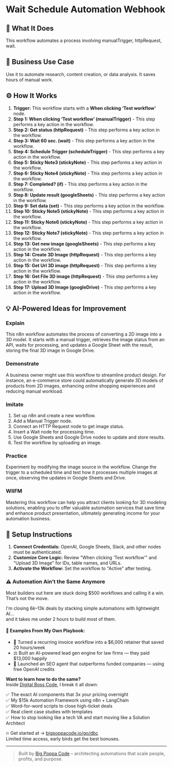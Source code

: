 # Wait Schedule Automation Webhook

## 🚀 What It Does
This workflow automates a process involving manualTrigger, httpRequest, wait.

## 💼 Business Use Case
Use it to automate research, content creation, or data analysis. It saves hours of manual work.

## ⚙️ How It Works
1.  **Trigger:** This workflow starts with a **When clicking ‘Test workflow’** node.
2. **Step 1: When clicking ‘Test workflow’ (manualTrigger)** - This step performs a key action in the workflow.
3. **Step 2: Get status (httpRequest)** - This step performs a key action in the workflow.
4. **Step 3: Wait 60 sec. (wait)** - This step performs a key action in the workflow.
5. **Step 4: Schedule Trigger (scheduleTrigger)** - This step performs a key action in the workflow.
6. **Step 5: Sticky Note3 (stickyNote)** - This step performs a key action in the workflow.
7. **Step 6: Sticky Note4 (stickyNote)** - This step performs a key action in the workflow.
8. **Step 7: Completed? (if)** - This step performs a key action in the workflow.
9. **Step 8: Update result (googleSheets)** - This step performs a key action in the workflow.
10. **Step 9: Set data (set)** - This step performs a key action in the workflow.
11. **Step 10: Sticky Note5 (stickyNote)** - This step performs a key action in the workflow.
12. **Step 11: Sticky Note6 (stickyNote)** - This step performs a key action in the workflow.
13. **Step 12: Sticky Note7 (stickyNote)** - This step performs a key action in the workflow.
14. **Step 13: Get new image (googleSheets)** - This step performs a key action in the workflow.
15. **Step 14: Create 3D Image (httpRequest)** - This step performs a key action in the workflow.
16. **Step 15: Get Url 3D image (httpRequest)** - This step performs a key action in the workflow.
17. **Step 16: Get File 3D image (httpRequest)** - This step performs a key action in the workflow.
18. **Step 17: Upload 3D Image (googleDrive)** - This step performs a key action in the workflow.

## 💡 AI-Powered Ideas for Improvement
### Explain
This n8n workflow automates the process of converting a 2D image into a 3D model. It starts with a manual trigger, retrieves the image status from an API, waits for processing, and updates a Google Sheet with the result, storing the final 3D image in Google Drive.

### Demonstrate
A business owner might use this workflow to streamline product design. For instance, an e-commerce store could automatically generate 3D models of products from 2D images, enhancing online shopping experiences and reducing manual workload.

### Imitate
1. Set up n8n and create a new workflow.
2. Add a Manual Trigger node.
3. Connect an HTTP Request node to get image status.
4. Insert a Wait node for processing time.
5. Use Google Sheets and Google Drive nodes to update and store results.
6. Test the workflow by uploading an image.

### Practice
Experiment by modifying the image source in the workflow. Change the trigger to a scheduled time and test how it processes multiple images at once, observing the updates in Google Sheets and Drive.

### WIIFM
Mastering this workflow can help you attract clients looking for 3D modeling solutions, enabling you to offer valuable automation services that save time and enhance product presentation, ultimately generating income for your automation business.

## 🔧 Setup Instructions
1. **Connect Credentials:** OpenAI, Google Sheets, Slack, and other nodes must be authenticated.
2. **Customize Core Logic:** Review "When clicking ‘Test workflow’" and "Upload 3D Image" for IDs, table names, and URLs.
3. **Activate the Workflow:** Set the workflow to "Active" after testing.

### ⚠️ Automation Ain’t the Same Anymore

Most builders out here are stuck doing $500 workflows and calling it a win.  
That’s not the move.  

I'm closing $6k–$13k deals by stacking simple automations with lightweight AI...  
and it takes me under 2 hours to build most of them.

#### 🧠 Examples From My Own Playbook:
- 🔁 Turned a recurring invoice workflow into a $6,000 retainer that saved 20 hours/week  
- ⚖️ Built an AI-powered lead gen engine for law firms — they paid $13,000 happily  
- 🚀 Launched an SEO agent that outperforms funded companies — using free OpenAI credits  

**Want to learn how to do the same?**  
Inside [Digital Boss Code](https://bigpoppacode.io/go/dbc), I break it all down:

✅ The exact AI components that 3x your pricing overnight  
✅ My $15k Automation Framework using n8n + LangChain  
✅ Word-for-word scripts to close high-ticket deals  
✅ Real client case studies with templates  
✅ How to stop looking like a tech VA and start moving like a Solution Architect  

🔥 Get started at → [bigpoppacode.io/go/dbc](https://bigpoppacode.io/go/dbc)  
Limited time access, early birds get the best bonuses.

---
> Built by [Big Poppa Code](https://bigpoppacode.io) – architecting automations that scale people, profits, and purpose.
